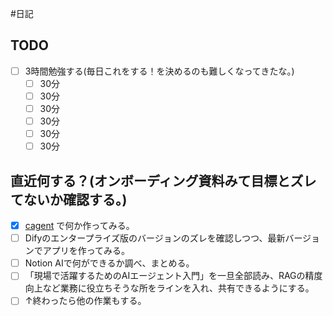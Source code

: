 #日記 

## TODO

- [ ] 3時間勉強する(毎日これをする！を決めるのも難しくなってきたな。)
	- [ ] 30分
	- [ ] 30分
	- [ ] 30分
	- [ ] 30分
	- [ ] 30分
	- [ ] 30分

## 直近何する？(オンボーディング資料みて目標とズレてないか確認する。)
- [x] [cagent](https://www.docker.com/ja-jp/blog/cagent-build-and-distribute-ai-agents-and-workflows/) で何か作ってみる。
- [ ] Difyのエンタープライズ版のバージョンのズレを確認しつつ、最新バージョンでアプリを作ってみる。
- [ ] Notion AIで何ができるか調べ、まとめる。
- [ ] 「現場で活躍するためのAIエージェント入門」を一旦全部読み、RAGの精度向上など業務に役立ちそうな所をラインを入れ、共有できるようにする。
- [ ] ↑終わったら他の作業もする。